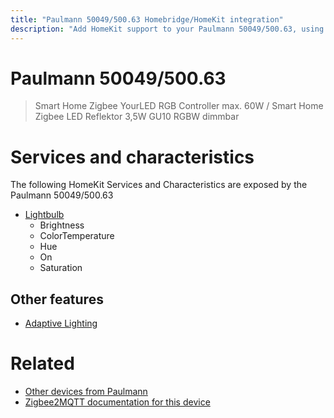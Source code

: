 ```yaml
---
title: "Paulmann 50049/500.63 Homebridge/HomeKit integration"
description: "Add HomeKit support to your Paulmann 50049/500.63, using Homebridge, Zigbee2MQTT and homebridge-z2m."
---
```

<!---
This file has been GENERATED using src/docgen/docgen.ts
DO NOT EDIT THIS FILE MANUALLY!
-->
# Paulmann 50049/500.63
> Smart Home Zigbee YourLED RGB Controller max. 60W / Smart Home Zigbee LED Reflektor 3,5W GU10 RGBW dimmbar


# Services and characteristics
The following HomeKit Services and Characteristics are exposed by
the Paulmann 50049/500.63

* [Lightbulb](../../light.md)
  * Brightness
  * ColorTemperature
  * Hue
  * On
  * Saturation


## Other features
* [Adaptive Lighting](../../light.md)


# Related
* [Other devices from Paulmann](../index.md#paulmann)
* [Zigbee2MQTT documentation for this device](https://www.zigbee2mqtt.io/devices/50049_500.63.html)